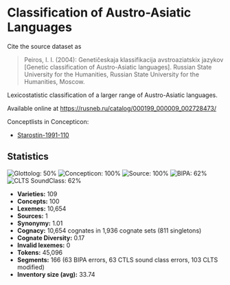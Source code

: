 # Classification of Austro-Asiatic Languages

Cite the source dataset as

> Peiros, I. I. (2004): Genetičeskaja klassifikacija avstroaziatskix jazykov [Genetic classification of Austro-Asiatic languages]. Russian State University for the Humanities, Russian State University for the Humanities, Moscow.


Lexicostatistic classification of a larger range of Austro-Asiatic languages.

Available online at https://rusneb.ru/catalog/000199_000009_002728473/


Conceptlists in Concepticon:
- [Starostin-1991-110](https://concepticon.clld.org/contributions/Starostin-1991-110)
## Statistics


![Glottolog: 50%](https://img.shields.io/badge/Glottolog-50%25-red.svg "Glottolog: 50%")
![Concepticon: 100%](https://img.shields.io/badge/Concepticon-100%25-brightgreen.svg "Concepticon: 100%")
![Source: 100%](https://img.shields.io/badge/Source-100%25-brightgreen.svg "Source: 100%")
![BIPA: 62%](https://img.shields.io/badge/BIPA-62%25-orange.svg "BIPA: 62%")
![CLTS SoundClass: 62%](https://img.shields.io/badge/CLTS%20SoundClass-62%25-orange.svg "CLTS SoundClass: 62%")

- **Varieties:** 109
- **Concepts:** 100
- **Lexemes:** 10,654
- **Sources:** 1
- **Synonymy:** 1.01
- **Cognacy:** 10,654 cognates in 1,936 cognate sets (811 singletons)
- **Cognate Diversity:** 0.17
- **Invalid lexemes:** 0
- **Tokens:** 45,096
- **Segments:** 166 (63 BIPA errors, 63 CTLS sound class errors, 103 CLTS modified)
- **Inventory size (avg):** 33.74